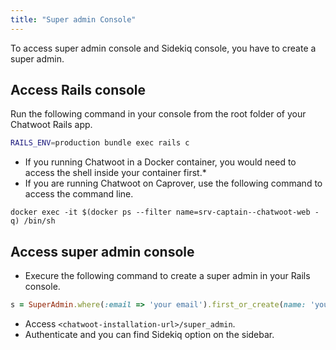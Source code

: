 ```yaml
---
title: "Super admin Console"
---
```


To access super admin console and Sidekiq console, you have to create a super admin.

## Access Rails console

Run the following command in your console from the root folder of your Chatwoot Rails app.

```bash
RAILS_ENV=production bundle exec rails c
```

- If you running Chatwoot in a Docker container, you would need to access the shell inside your container first.*
- If you are running Chatwoot on Caprover, use the following command to access the command line.
```
docker exec -it $(docker ps --filter name=srv-captain--chatwoot-web -q) /bin/sh
```


## Access super admin console

- Execure the following command to create a super admin in your Rails console.
```rb
s = SuperAdmin.where(:email => 'your email').first_or_create(name: 'your name', password: 'yourpassword')
```
- Access `<chatwoot-installation-url>/super_admin`.
- Authenticate and you can find Sidekiq option on the sidebar.
